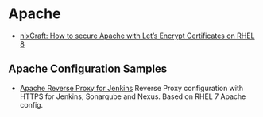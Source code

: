 # Apache
- [nixCraft: How to secure Apache with Let’s Encrypt Certificates on RHEL 8](https://www.cyberciti.biz/faq/how-to-secure-apache-with-lets-encrypt-certificates-on-rhel-8/)

## Apache Configuration Samples
- [Apache Reverse Proxy for Jenkins](https://github.com/inafev/apache-reverse-proxy-jenkins) Reverse Proxy configuration with HTTPS for Jenkins, Sonarqube and Nexus. Based on RHEL 7 Apache config.
